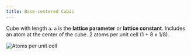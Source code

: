 ```yaml
---
title: Base-centered Cubic
---
```


Cube with length `a`. `a` is the **lattice parameter** or **lattice constant**.
Includes an atom at the center of the cube. 2 atoms per unit cell (1 + 8 x 1/8).

![Atoms per unit cell](/materials/bcc-unit-cell-atoms.png)
